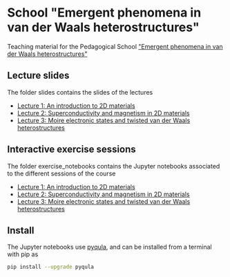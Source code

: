 # School "Emergent phenomena in van der Waals heterostructures"
Teaching material for the Pedagogical School ["Emergent phenomena in van der Waals heterostructures"](https://sites.google.com/view/emergentvdw/home)

## Lecture slides
The folder slides contains the slides of the lectures
- [Lecture 1: An introduction to 2D materials](https://github.com/joselado/emergent_phenomena_in_van_der_Waals_school_tifr_2023/blob/main/slides/lecture1.pdf)
- [Lecture 2: Superconductivity and magnetism in 2D materials](https://github.com/joselado/emergent_phenomena_in_van_der_Waals_school_tifr_2023/blob/main/slides/lecture2.pdf)
- [Lecture 3: Moire electronic states and twisted van der Waals heterostructures](https://github.com/joselado/emergent_phenomena_in_van_der_Waals_school_tifr_2023/blob/main/slides/lecture3.pdf)

## Interactive exercise sessions
The folder exercise_notebooks contains the Jupyter notebooks associated to the different sessions of the course
- [Lecture 1: An introduction to 2D materials](https://github.com/joselado/emergent_phenomena_in_van_der_Waals_school_tifr_2023/blob/main/exercise_notebooks/lecture1.ipynb)
- [Lecture 2: Superconductivity and magnetism in 2D materials](https://github.com/joselado/emergent_phenomena_in_van_der_Waals_school_tifr_2023/blob/main/exercise_notebooks/lecture2.ipynb)
- [Lecture 3: Moire electronic states and twisted van der Waals heterostructures](https://github.com/joselado/emergent_phenomena_in_van_der_Waals_school_tifr_2023/blob/main/exercise_notebooks/lecture3.ipynb)

## Install
The Jupyter notebooks use [pyqula](https://github.com/joselado/pyqula), and can be installed from a terminal with pip as

```bash
pip install --upgrade pyqula
```

